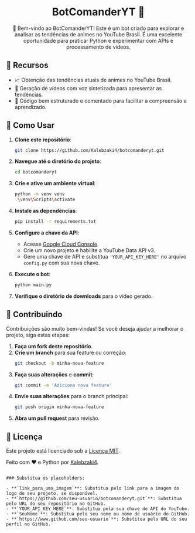 
<h1 align="center">BotComanderYT 🤖</h1>

<p align="center">
  👋 Bem-vindo ao BotComanderYT! Este é um bot criado para explorar e analisar as tendências de animes no YouTube Brasil. É uma excelente oportunidade para praticar Python e experimentar com APIs e processamento de vídeos.
</p>

## 🌟 Recursos

- 📈 Obtenção das tendências atuais de animes no YouTube Brasil.
- 🎥 Geração de vídeos com voz sintetizada para apresentar as tendências.
- 📝 Código bem estruturado e comentado para facilitar a compreensão e aprendizado.

## 🚀 Como Usar

1. **Clone este repositório**:
   ```bash
   git clone https://github.com/Kalebzaki4/botcomanderyt.git
   ```

2. **Navegue até o diretório do projeto**:
   ```bash
   cd botcomanderyt
   ```

3. **Crie e ative um ambiente virtual**:
   ```bash
   python -m venv venv
   .\venv\Scripts\activate
   ```

4. **Instale as dependências**:
   ```bash
   pip install -r requirements.txt
   ```

5. **Configure a chave da API**:
   - Acesse [Google Cloud Console](https://console.cloud.google.com/).
   - Crie um novo projeto e habilite a YouTube Data API v3.
   - Gere uma chave de API e substitua `'YOUR_API_KEY_HERE'` no arquivo `config.py` com sua nova chave.

6. **Execute o bot**:
   ```bash
   python main.py
   ```

7. **Verifique o diretório de downloads** para o vídeo gerado.

## 🤝 Contribuindo

Contribuições são muito bem-vindas! Se você deseja ajudar a melhorar o projeto, siga estas etapas:

1. **Faça um fork deste repositório**.
2. **Crie um branch** para sua feature ou correção:
   ```bash
   git checkout -b minha-nova-feature
   ```
3. **Faça suas alterações** e **commit**:
   ```bash
   git commit -m 'Adiciona nova feature'
   ```
4. **Envie suas alterações** para o branch principal:
   ```bash
   git push origin minha-nova-feature
   ```
5. **Abra um pull request** para revisão.

## 📝 Licença

Este projeto está licenciado sob a [Licença MIT](https://opensource.org/licenses/MIT).

Feito com ❤️ e Python por [Kalebzaki4](https://github.com/kalebzaki4?tab=overview&from=2024-01-01&to=2024-01-24).

```

### Substitua os placeholders:

- **`link_para_uma_imagem`**: Substitua pelo link para a imagem do logo do seu projeto, se disponível.
- **`https://github.com/seu-usuario/botcomanderyt.git`**: Substitua pelo URL do seu repositório no GitHub.
- **`YOUR_API_KEY_HERE`**: Substitua pela sua chave de API do YouTube.
- **`SeuNome`**: Substitua pelo seu nome ou nome de usuário do GitHub.
- **`https://www.github.com/seu-usuario`**: Substitua pelo URL do seu perfil no GitHub.
